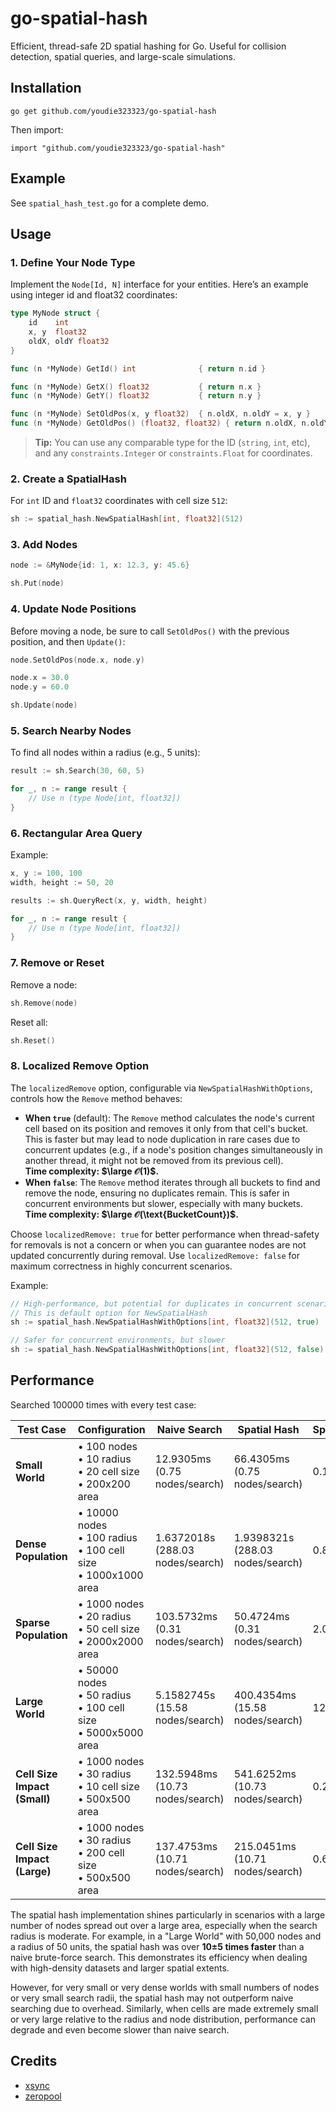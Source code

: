 # go-spatial-hash

Efficient, thread-safe 2D spatial hashing for Go. Useful for collision detection, spatial queries, and large-scale simulations.

## Installation

```
go get github.com/youdie323323/go-spatial-hash
```

Then import: 
```
import "github.com/youdie323323/go-spatial-hash"
```

## Example

See `spatial_hash_test.go` for a complete demo.

## Usage

### 1. Define Your Node Type

Implement the `Node[Id, N]` interface for your entities. Here’s an example using integer id and float32 coordinates:

```go
type MyNode struct {
    id    int
    x, y  float32
    oldX, oldY float32
}

func (n *MyNode) GetId() int              { return n.id }

func (n *MyNode) GetX() float32           { return n.x }
func (n *MyNode) GetY() float32           { return n.y }

func (n *MyNode) SetOldPos(x, y float32)  { n.oldX, n.oldY = x, y }
func (n *MyNode) GetOldPos() (float32, float32) { return n.oldX, n.oldY }
```

> **Tip:** You can use any comparable type for the ID (`string`, `int`, etc), and any `constraints.Integer` or `constraints.Float` for coordinates.

### 2. Create a SpatialHash

For `int` ID and `float32` coordinates with cell size `512`:

```go
sh := spatial_hash.NewSpatialHash[int, float32](512)
```

### 3. Add Nodes

```go
node := &MyNode{id: 1, x: 12.3, y: 45.6}

sh.Put(node)
```

### 4. Update Node Positions

Before moving a node, be sure to call `SetOldPos()` with the previous position, and then `Update()`:

```go
node.SetOldPos(node.x, node.y)

node.x = 30.0
node.y = 60.0

sh.Update(node)
```

### 5. Search Nearby Nodes

To find all nodes within a radius (e.g., 5 units):

```go
result := sh.Search(30, 60, 5)

for _, n := range result {
    // Use n (type Node[int, float32])
}
```

### 6. Rectangular Area Query

Example:

```go
x, y := 100, 100
width, height := 50, 20

results := sh.QueryRect(x, y, width, height)

for _, n := range result {
    // Use n (type Node[int, float32])
}
```

### 7. Remove or Reset

Remove a node:

```go
sh.Remove(node)
```

Reset all:

```go
sh.Reset()
```

### 8. Localized Remove Option

The `localizedRemove` option, configurable via `NewSpatialHashWithOptions`, controls how the `Remove` method behaves:

- **When `true`** (default): The `Remove` method calculates the node's current cell based on its position and removes it only from that cell's bucket. This is faster but may lead to node duplication in rare cases due to concurrent updates (e.g., if a node's position changes simultaneously in another thread, it might not be removed from its previous cell). <br/> **Time complexity: \$\large <mi>&#x1D4AA;</mi>(1)$.**
- **When `false`**: The `Remove` method iterates through all buckets to find and remove the node, ensuring no duplicates remain. This is safer in concurrent environments but slower, especially with many buckets. <br/> **Time complexity: \$\large <mi>&#x1D4AA;</mi>(\text{BucketCount})$.**

Choose `localizedRemove: true` for better performance when thread-safety for removals is not a concern or when you can guarantee nodes are not updated concurrently during removal. Use `localizedRemove: false` for maximum correctness in highly concurrent scenarios.

Example:

```go
// High-performance, but potential for duplicates in concurrent scenarios
// This is default option for NewSpatialHash
sh := spatial_hash.NewSpatialHashWithOptions[int, float32](512, true)

// Safer for concurrent environments, but slower
sh := spatial_hash.NewSpatialHashWithOptions[int, float32](512, false)
```

## Performance

Searched 100000 times with every test case:

| Test Case                     | Configuration                                     | Naive Search                  | Spatial Hash                 | Speedup |
|-------------------------------|-------------------------------------------------|------------------------------|------------------------------|---------|
| **Small World**               | • 100 nodes<br>• 10 radius<br>• 20 cell size<br>• 200x200 area | 12.9305ms<br>(0.75 nodes/search)     | 66.4305ms<br>(0.75 nodes/search)     | 0.19x   |
| **Dense Population**          | • 10000 nodes<br>• 100 radius<br>• 100 cell size<br>• 1000x1000 area | 1.6372018s<br>(288.03 nodes/search)  | 1.9398321s<br>(288.03 nodes/search)  | 0.84x   |
| **Sparse Population**         | • 1000 nodes<br>• 20 radius<br>• 50 cell size<br>• 2000x2000 area   | 103.5732ms<br>(0.31 nodes/search)    | 50.4724ms<br>(0.31 nodes/search)     | 2.05x   |
| **Large World**               | • 50000 nodes<br>• 50 radius<br>• 100 cell size<br>• 5000x5000 area | 5.1582745s<br>(15.58 nodes/search)   | 400.4354ms<br>(15.58 nodes/search)   | 12.88x  |
| **Cell Size Impact (Small)**  | • 1000 nodes<br>• 30 radius<br>• 10 cell size<br>• 500x500 area     | 132.5948ms<br>(10.73 nodes/search)   | 541.6252ms<br>(10.73 nodes/search)   | 0.24x   |
| **Cell Size Impact (Large)**  | • 1000 nodes<br>• 30 radius<br>• 200 cell size<br>• 500x500 area    | 137.4753ms<br>(10.71 nodes/search)   | 215.0451ms<br>(10.71 nodes/search)   | 0.64x   |

The spatial hash implementation shines particularly in scenarios with a large number of nodes spread out over a large area, especially when the search radius is moderate. For example, in a "Large World" with 50,000 nodes and a radius of 50 units, the spatial hash was over **10±5 times faster** than a naive brute-force search. This demonstrates its efficiency when dealing with high-density datasets and larger spatial extents.

However, for very small or very dense worlds with small numbers of nodes or very small search radii, the spatial hash may not outperform naive searching due to overhead. Similarly, when cells are made extremely small or very large relative to the radius and node distribution, performance can degrade and even become slower than naive search.

## Credits

- [xsync](https://github.com/puzpuzpuz/xsync)
- [zeropool](https://github.com/colega/zeropool)
